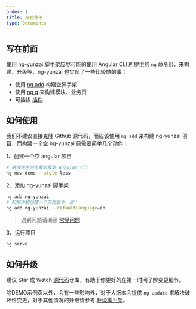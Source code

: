 ```yaml
---
order: 1
title: 开始使用
type: Documents
---
```


## 写在前面

使用 ng-yunzai 脚手架应尽可能的使用 Angular CLI 所提供的 `ng` 命令组，来构建、升级等，ng-yunzai 也实现了一些比较酷的事：

- 使用 [ng add](/cli/add) 构建空脚手架
- 使用 [ng g](/cli/generate) 来构建模块、业务页
- 可插拔 [插件](/cli/plugin)

## 如何使用

我们不建议直接克隆 Github 源代码，而应该使用 `ng add` 来构建 ng-yunzai 项目，而构建一个空 ng-yunzai 只需要简单几个动作：

1、创建一个空 angular 项目

```bash
# 确保使用的是最新版本 Angular cli
ng new demo --style less
```

2、添加 ng-yunzai 脚手架

```bash
ng add ng-yunzai
# 如果你想创建一个英文版本，则：
ng add ng-yunzai --defaultLanguage=en
```

> 遇到问题请阅读 [常见问题](/docs/faq)

3、运行项目

```bash
ng serve
```

## 如何升级

建议 Star 或 Watch [源代码](https://github.com/hbyunzai/ng-yunzai)仓库，有助于你更好的在第一时间了解变更细节。

除DEMO示例页以外，会有一些影响外，对于大版本会提供 `ng update` 来解决破坏性变更，对于其他情况的升级请参考 [升级脚手架](/docs/upgrade)。
